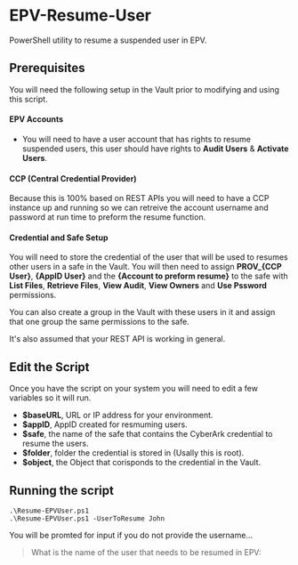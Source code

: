 # EPV-Resume-User
PowerShell utility to resume a suspended user in EPV.

## Prerequisites
You will need the following setup in the Vault prior to modifying and using this script.

#### EPV Accounts
- You will need to have a user account that has rights to resume suspended users, this user should have rights to **Audit Users** & **Activate Users**.

#### CCP (Central Credential Provider)
Because this is 100% based on REST APIs you will need to have a CCP instance up and running so we can retreive the account username and password at run time to preform the resume function.

#### Credential and Safe Setup
You will need to store the credential of the user that will be used to resumes other users in a safe in the Vault. You will then need to assign **PROV_{CCP User}**, **{AppID User}** and the **{Account to preform resume}** to the safe with **List Files**, **Retrieve Files**, **View Audit**, **View Owners** and **Use Pssword** permissions.

You can also create a group in the Vault with these users in it and assign that one group the same permissions to the safe.

It's also assumed that your REST API is working in general.

## Edit the Script
Once you have the script on your system you will need to edit a few variables so it will run.
- **$baseURL**, URL or IP address for your environment.
- **$appID**, AppID created for resmuming users.
- **$safe**, the name of the safe that contains the CyberArk credential to resume the users.
- **$folder**, folder the credential is stored in (Usally this is root).
- **$object**, the Object that corisponds to the credential in the Vault.

## Running the script
```
.\Resume-EPVUser.ps1
.\Resume-EPVUser.ps1 -UserToResume John
```
You will be promted for input if you do not provide the username...
> What is the name of the user that needs to be resumed in EPV:
